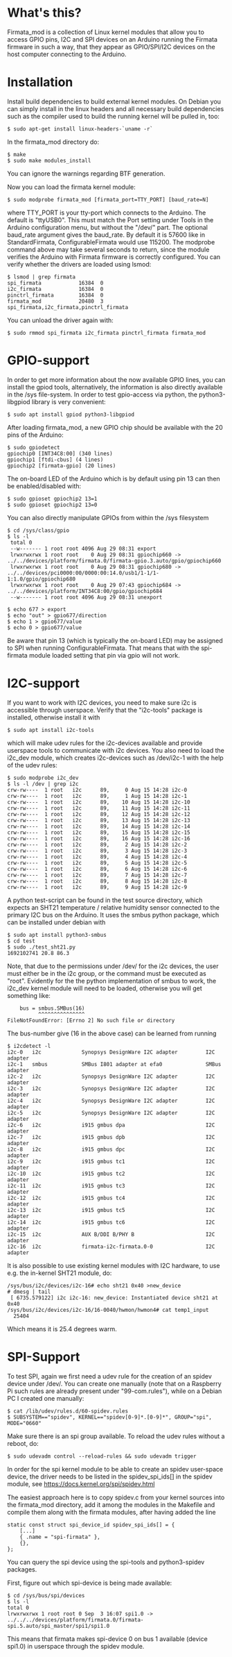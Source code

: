 # What's this?
Firmata_mod is a collection of Linux kernel modules that allow you to access
GPIO pins, I2C and SPI devices on an Arduino running the Firmata firmware
in such a way, that they appear as GPIO/SPI/I2C devices on the host computer
connecting to the Arduino.

# Installation
Install build dependencies to build external kernel modules. On Debian you
can simply install in the linux headers and all necessary build dependencies
such as the compiler used to build the running kernel will be pulled in,
too:
```
$ sudo apt-get install linux-headers-`uname -r`
```

In the firmata_mod directory do:
```
$ make
$ sudo make modules_install
```
You can ignore the warnings regarding BTF generation.

Now you can load the firmata kernel module:

```
$ sudo modprobe firmata_mod [firmata_port=TTY_PORT] [baud_rate=N]
```
where TTY_PORT is your tty-port which connects to the Arduino. The default
is "ttyUSB0". This must match the Port setting under Tools in the Arduino
configuration menu, but without the "/dev/" part. The optional baud_rate
argument gives the baud_rate. By default it is 57600 like in
StandardFirmata, ConfigurableFirmata would use 115200.
The modprobe command above may take several seconds to return, since the
module verifies the Arduino with Firmata firmware is correctly configured.
You can verify whether the drivers are loaded using lsmod:
```
$ lsmod | grep firmata
spi_firmata            16384  0
i2c_firmata            16384  0
pinctrl_firmata        16384  0
firmata_mod            20480  3 spi_firmata,i2c_firmata,pinctrl_firmata
```
You can unload the driver again with:
```
$ sudo rmmod spi_firmata i2c_firmata pinctrl_firmata firmata_mod
```

# GPIO-support
In order to get more information about the now available GPIO lines, you can install
the gpiod tools, alternatively, the information is also directly available
in the /sys file-system. In order to test gpio-access via python, the
python3-libgpiod library is very convenient: 
```
$ sudo apt install gpiod python3-libgpiod
```
After loading firmata_mod, a new GPIO chip should be available with the 20
pins of the Arduino:
```
$ sudo gpiodetect
gpiochip0 [INT34C8:00] (340 lines)
gpiochip1 [ftdi-cbus] (4 lines)
gpiochip2 [firmata-gpio] (20 lines)
```
The on-board LED of the Arduino which is by default using pin 13 can then be
enabled/disabled with:
```
$ sudo gpioset gpiochip2 13=1
$ sudo gpioset gpiochip2 13=0
```
You can also directly manipulate GPIOs from within the /sys filesystem
```
$ cd /sys/class/gpio
$ ls -l
 total 0
 --w------- 1 root root 4096 Aug 29 08:31 export
 lrwxrwxrwx 1 root root    0 Aug 29 08:31 gpiochip660 -> ../../devices/platform/firmata.0/firmata-gpio.3.auto/gpio/gpiochip660
 lrwxrwxrwx 1 root root    0 Aug 29 08:31 gpiochip680 -> ../../devices/pci0000:00/0000:00:14.0/usb1/1-1/1-1:1.0/gpio/gpiochip680
 lrwxrwxrwx 1 root root    0 Aug 29 07:43 gpiochip684 -> ../../devices/platform/INT34C8:00/gpio/gpiochip684
 --w------- 1 root root 4096 Aug 29 08:31 unexport

$ echo 677 > export
$ echo "out" > gpio677/direction 
$ echo 1 > gpio677/value 
$ echo 0 > gpio677/value 
```

Be aware that pin 13 (which is typically the on-board LED) may be assigned to SPI
when running ConfigurableFirmata. That means that with the spi-firmata
module loaded setting that pin via gpio will not work.

# I2C-support
If you want to work with I2C devices, you need to make sure i2c is
accessible through userspace. Verify that the "i2c-tools" package is
installed, otherwise install it with
```
$ sudo apt install i2c-tools
```
which will make udev rules for the i2c-devices available and provide
userspace tools to communicate with i2c devices.
You also need to load the i2c_dev module, which creates i2c-devices
such as /dev/i2c-1 with the help of the udev rules:
```
$ sudo modprobe i2c_dev
$ ls -l /dev | grep i2c
crw-rw----  1 root   i2c      89,     0 Aug 15 14:28 i2c-0
crw-rw----  1 root   i2c      89,     1 Aug 15 14:28 i2c-1
crw-rw----  1 root   i2c      89,    10 Aug 15 14:28 i2c-10
crw-rw----  1 root   i2c      89,    11 Aug 15 14:28 i2c-11
crw-rw----  1 root   i2c      89,    12 Aug 15 14:28 i2c-12
crw-rw----  1 root   i2c      89,    13 Aug 15 14:28 i2c-13
crw-rw----  1 root   i2c      89,    14 Aug 15 14:28 i2c-14
crw-rw----  1 root   i2c      89,    15 Aug 15 14:28 i2c-15
crw-rw----  1 root   i2c      89,    16 Aug 15 14:28 i2c-16
crw-rw----  1 root   i2c      89,     2 Aug 15 14:28 i2c-2
crw-rw----  1 root   i2c      89,     3 Aug 15 14:28 i2c-3
crw-rw----  1 root   i2c      89,     4 Aug 15 14:28 i2c-4
crw-rw----  1 root   i2c      89,     5 Aug 15 14:28 i2c-5
crw-rw----  1 root   i2c      89,     6 Aug 15 14:28 i2c-6
crw-rw----  1 root   i2c      89,     7 Aug 15 14:28 i2c-7
crw-rw----  1 root   i2c      89,     8 Aug 15 14:28 i2c-8
crw-rw----  1 root   i2c      89,     9 Aug 15 14:28 i2c-9
```

A python test-script can be found in the test source directory, which
expects an SHT21 temperature / relative humidity sensor connected to the
primary I2C bus on the Arduino. It uses the smbus python package, which can
be installed under debian with
```
$ sudo apt install python3-smbus
$ cd test
$ sudo ./test_sht21.py
1692102741 20.8 86.3
```

Note, that due to the permissions under /dev/ for the i2c devices, the user
must either be in the i2c group, or the command must be executed as "root".
Evidently for the the python implementation of smbus to work, the i2c_dev
kernel module will need to be loaded, otherwise you will get something like:
```
    bus = smbus.SMBus(16)
          ^^^^^^^^^^^^^^^
FileNotFoundError: [Errno 2] No such file or directory
```
The bus-number give (16 in the above case) can be learned from running
```
$ i2cdetect -l
i2c-0   i2c             Synopsys DesignWare I2C adapter         I2C adapter
i2c-1   smbus           SMBus I801 adapter at efa0              SMBus adapter
i2c-2   i2c             Synopsys DesignWare I2C adapter         I2C adapter
i2c-3   i2c             Synopsys DesignWare I2C adapter         I2C adapter
i2c-4   i2c             Synopsys DesignWare I2C adapter         I2C adapter
i2c-5   i2c             Synopsys DesignWare I2C adapter         I2C adapter
i2c-6   i2c             i915 gmbus dpa                          I2C adapter
i2c-7   i2c             i915 gmbus dpb                          I2C adapter
i2c-8   i2c             i915 gmbus dpc                          I2C adapter
i2c-9   i2c             i915 gmbus tc1                          I2C adapter
i2c-10  i2c             i915 gmbus tc2                          I2C adapter
i2c-11  i2c             i915 gmbus tc3                          I2C adapter
i2c-12  i2c             i915 gmbus tc4                          I2C adapter
i2c-13  i2c             i915 gmbus tc5                          I2C adapter
i2c-14  i2c             i915 gmbus tc6                          I2C adapter
i2c-15  i2c             AUX B/DDI B/PHY B                       I2C adapter
i2c-16  i2c             firmata-i2c-firmata.0-0                 I2C adapter
```
It is also possible to use existing kernel modules with I2C hardware, to use
e.g. the in-kernel SHT21 module, do:
```
/sys/bus/i2c/devices/i2c-16# echo sht21 0x40 >new_device
# dmesg | tail
 [ 6735.579122] i2c i2c-16: new_device: Instantiated device sht21 at 0x40
/sys/bus/i2c/devices/i2c-16/16-0040/hwmon/hwmon4# cat temp1_input 
  25404
```
Which means it is 25.4 degrees warm.

# SPI-Support
To test SPI, again we first need a udev rule for the creation of
an spidev device under /dev/. You can create one manually (note that on a
Raspberry Pi such rules are already present under "99-com.rules"), while on
a Debian PC I created one manually:
```
$ cat /lib/udev/rules.d/60-spidev.rules
$ SUBSYSTEM=="spidev", KERNEL=="spidev[0-9]*.[0-9]*", GROUP="spi", MODE="0660"
```
Make sure there is an spi group available. To reload the udev rules without
a reboot, do:
```
$ sudo udevadm control --reload-rules && sudo udevadm trigger
```
In order for the spi kernel module to be able to create an spidev user-space
device, the driver needs to be listed in the spidev_spi_ids[] in the spidev
module, see https://docs.kernel.org/spi/spidev.html

The easiest approach here is to copy spidev.c from your kernel sources into
the firmata_mod directory, add it among the modules in the Makefile and
compile them along with the firmata modules, after having added the line
```
static const struct spi_device_id spidev_spi_ids[] = {
	[...]
	{ .name = "spi-firmata" },
	{},
};
```
You can query the spi device using the spi-tools and python3-spidev
packages.

First, figure out which spi-device is being made available:
```
$ cd /sys/bus/spi/devices
$ ls -l
total 0
lrwxrwxrwx 1 root root 0 Sep  3 16:07 spi1.0 -> ../../../devices/platform/firmata.0/firmata-spi.5.auto/spi_master/spi1/spi1.0
```
This means that firmata makes spi-device 0 on bus 1 available (device spi1.0)
in userspace through the spidev module.
